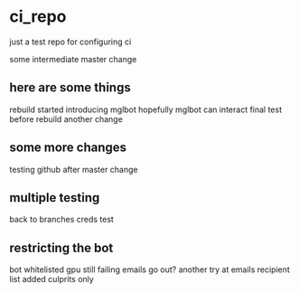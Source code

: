 # ci_repo
just a test repo for configuring ci

some intermediate master change

## here are some things
rebuild started
introducing mglbot
hopefully mglbot can interact
final test before rebuild
another change

## some more changes
testing github
after master change

## multiple testing
back to branches
creds test

## restricting the bot
bot whitelisted
gpu still failing
emails go out?
another try at emails
recipient list added
culprits only
